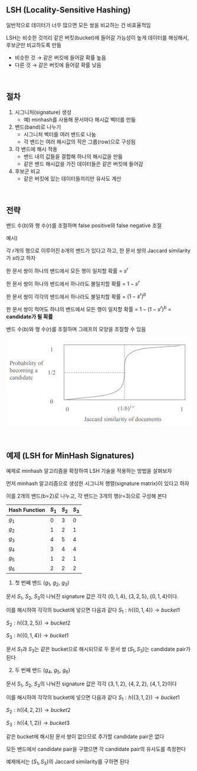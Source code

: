 <br />

## LSH (Locality-Sensitive Hashing)

일반적으로 데이터가 너무 많으면 모든 쌍을 비교하는 건 비효율적임

LSH는 비슷한 것끼리 같은 버킷(bucket)에 들어갈 가능성이 높게 데이터를 해싱해서, 후보군만 비교하도록 만듦

- 비슷한 것 → 같은 버킷에 들어갈 확률 높음
- 다른 것 → 같은 버킷에 들어갈 확률 낮음

<br />

## 절차

1. 시그니처(signature) 생성
   - 예) minhash를 사용해 문서마다 해시값 벡터를 만듦
2. 밴드(band)로 나누기
   - 시그니처 벡터를 여러 밴드로 나눔
   - 각 밴드는 여러 해시값의 작은 그룹(row)으로 구성됨
3. 각 밴드에 해시 적용
   - 밴드 내의 값들을 결합해 하나의 해시값을 만듦
   - 같은 밴드 해시값을 가진 데이터들은 같은 버킷에 들어감
4. 후보군 비교
   - 같은 버킷에 있는 데이터들끼리만 유사도 계산

<br />

## 전략

밴드 수($b$)와 행 수($r$)를 조절하며 false positive와 false negative 조절

<p></p>

예시)

각 $r$개의 행으로 이루어진 $b$개의 밴드가 있다고 하고, 한 문서 쌍의 Jaccard similarity가 $s$라고 하자

한 문서 쌍이 하나의 밴드에서 모든 행이 일치할 확률 = $s^r$

한 문서 쌍이 하나의 밴드에서 하나라도 불일치할 확률 = $1-s^r$

한 문서 쌍이 각각의 밴드에서 하나라도 불일치할 확률 = $(1-s^r)^b$

한 문서 쌍이 적어도 하나의 밴드에서 모든 행이 일치할 확률 = $1-(1-s^r)^b$ = **candidate가 될 확률**

밴드 수($b$)와 행 수($r$)를 조절하며 그래프의 모양을 조절할 수 있음

![alt text](./Figure/Figure7.png)

<br />

## 예제 (LSH for MinHash Signatures)

예제로 minhash 알고리즘을 확장하여 LSH 기술을 적용하는 방법을 살펴보자

먼저 minhash 알고리즘으로 생성한 시그니처 행렬(signature matrix)이 있다고 하자

이를 2개의 밴드(b=2)로 나누고, 각 밴드는 3개의 행(r=3)으로 구성해 본다

| Hash Function | $S_1$ | $S_2$ | $S_3$ |
| ------------- | ----- | ----- | ----- |
| $g_1$         | 0     | 3     | 0     |
| $g_2$         | 1     | 2     | 1     |
| $g_3$         | 4     | 5     | 4     |
| $g_4$         | 3     | 4     | 4     |
| $g_5$         | 1     | 2     | 1     |
| $g_6$         | 2     | 2     | 2     |

<p></p>

1. 첫 번째 밴드 ($g_1$, $g_2$, $g_3$)

문서 $S_1$, $S_2$, $S_3$의 나눠진 signature 값은 각각 $\lbrace0, 1, 4\rbrace$, $\lbrace3, 2, 5\rbrace$, $\lbrace0, 1, 4\rbrace$이다.

이를 해시하여 각각의 bucket에 넣으면 다음과 같다
$S_1: h(\lbrace0, 1, 4\rbrace) → bucket 1$

$S_2: h(\lbrace3, 2, 5\rbrace) → bucket 2$

$S_3: h(\lbrace0, 1, 4\rbrace) → bucket 1$

문서 $S_1$과 $S_3$는 같은 bucket으로 해시되므로 두 문서 쌍 $(S_1, S_3)$는 candidate pair가 된다

<p></p>

2. 두 번째 밴드 ($g_4$, $g_5$, $g_6$)

문서 $S_1$, $S_2$, $S_3$의 나눠진 signature 값은 각각 $\lbrace3, 1, 2\rbrace$, $\lbrace4, 2, 2\rbrace$, $\lbrace4, 1, 2\rbrace$이다

이를 해시하여 각각의 bucket에 넣으면 다음과 같다
$S_1: h(\lbrace3, 1, 2\rbrace) → bucket 1$

$S_2: h(\lbrace4, 2, 2\rbrace) → bucket 2$

$S_3: h(\lbrace4, 1, 2\rbrace) → bucket 3$

같은 bucket에 해시된 문서 쌍이 없으므로 추가할 candidate pair은 없다

<p></p>

모든 밴드에서 candidate pair을 구했으면 각 candidate pair의 유사도를 측정한다

예제에서는 $(S_1, S_3)$의 Jaccard similarity를 구하면 된다

<br />
<br />
<br />
<br />

